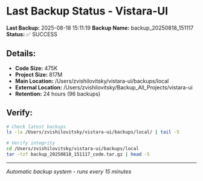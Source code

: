 # Last Backup Status - Vistara-UI

**Last Backup:** 2025-08-18 15:11:19
**Backup Name:** backup_20250818_151117
**Status:** ✅ SUCCESS

## Details:
- **Code Size:** 475K
- **Project Size:** 817M
- **Main Location:** /Users/zvishilovitsky/vistara-ui/backups/local
- **External Location:** /Users/zvishilovitsky/Backup_All_Projects/vistara-ui
- **Retention:** 24 hours (96 backups)

## Verify:
```bash
# Check latest backups
ls -la /Users/zvishilovitsky/vistara-ui/backups/local/ | tail -5

# Verify integrity
cd /Users/zvishilovitsky/vistara-ui/backups/local
tar -tzf backup_20250818_151117_code.tar.gz | head -5
```

---
*Automatic backup system - runs every 15 minutes*
